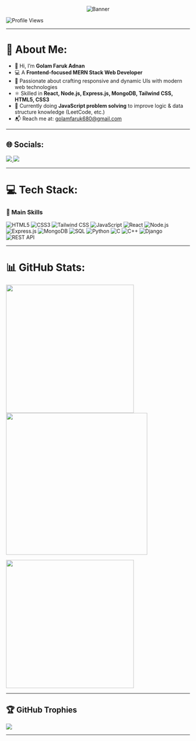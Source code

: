 <!-- Banner -->
<p align="center">
  <img src="https://i.ibb.co/v4HpDbnG/frontend.png" alt="Banner" />
</p>

<p align="left">
  <img src="https://komarev.com/ghpvc/?username=knaeeim&label=Profile%20views&color=0e75b6&style=flat" alt="Profile Views" />
</p>

---

# 💫 About Me:
- 👋 Hi, I’m **Golam Faruk Adnan**
- 💻 A **Frontend-focused MERN Stack Web Developer**
- 🚀 Passionate about crafting responsive and dynamic UIs with modern web technologies  
- ⚛️ Skilled in **React, Node.js, Express.js, MongoDB, Tailwind CSS, HTML5, CSS3**
- 🧠 Currently doing **JavaScript problem solving** to improve logic & data structure knowledge (LeetCode, etc.)
- 📬 Reach me at: [golamfaruk680@gmail.com](mailto:golamfaruk680@gmail.com)

---

## 🌐 Socials:

<p>
  <a href="https://linkedin.com/in/khairulnaeeim" target="_blank">
    <img src="https://img.shields.io/badge/LinkedIn-%230077B5.svg?logo=linkedin&logoColor=white" />
  </a>
  <a href="mailto:golamfaruk680@gmail.com">
    <img src="https://img.shields.io/badge/Gmail-D14836?logo=gmail&logoColor=white" />
  </a>
</p>

---

# 💻 Tech Stack:

### 🚀 Main Skills

![HTML5](https://img.shields.io/badge/HTML5-e34c26?style=for-the-badge&logo=html5&logoColor=white)
![CSS3](https://img.shields.io/badge/CSS3-264de4?style=for-the-badge&logo=css3&logoColor=white)
![Tailwind CSS](https://img.shields.io/badge/Tailwind_CSS-38B2AC?style=for-the-badge&logo=tailwind-css&logoColor=white)
![JavaScript](https://img.shields.io/badge/JavaScript-F7DF1E?style=for-the-badge&logo=javascript&logoColor=black)
![React](https://img.shields.io/badge/React-20232a?style=for-the-badge&logo=react&logoColor=61DAFB)
![Node.js](https://img.shields.io/badge/Node.js-339933?style=for-the-badge&logo=nodedotjs&logoColor=white)
![Express.js](https://img.shields.io/badge/Express.js-404D59?style=for-the-badge&logo=express&logoColor=white)
![MongoDB](https://img.shields.io/badge/MongoDB-4EA94B?style=for-the-badge&logo=mongodb&logoColor=white)
![SQL](https://img.shields.io/badge/SQL-4479A1?style=for-the-badge&logo=postgresql&logoColor=white)
![Python](https://img.shields.io/badge/Python-3776AB?style=for-the-badge&logo=python&logoColor=white)
![C](https://img.shields.io/badge/C-00599C?style=for-the-badge&logo=c&logoColor=white)
![C++](https://img.shields.io/badge/C++-00599C?style=for-the-badge&logo=c%2B%2B&logoColor=white)
![Django](https://img.shields.io/badge/Django-092E20?style=for-the-badge&logo=django&logoColor=white)
![REST API](https://img.shields.io/badge/REST%20API-FF6F00?style=for-the-badge&logo=api&logoColor=white)


---

# 📊 GitHub Stats:

<p>
  <img src="https://github-readme-stats.vercel.app/api?username=knaeeim&theme=dark&hide_border=true&include_all_commits=true&count_private=false" width="350" />
  <img src="https://nirzak-streak-stats.vercel.app/?user=knaeeim&theme=dark&hide_border=true" width="387" />
</p>

<p>
  <img src="https://github-readme-stats.vercel.app/api/top-langs/?username=knaeeim&theme=dark&hide_border=true&layout=compact" width="350" />
</p>

---

## 🏆 GitHub Trophies

![](https://github-profile-trophy.vercel.app/?username=knaeeim&theme=radical&no-frame=true&no-bg=false&margin-w=4)

---





<!-- Proudly created with GPRM ( https://gprm.itsvg.in ) -->
